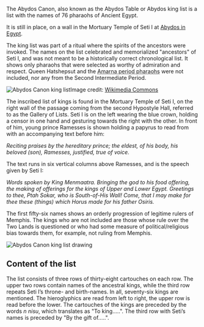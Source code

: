 <p class="lead">The Abydos Canon, also known as the Abydos Table or Abydos king list is a list with the names of 76 pharaohs of Ancient Egypt.</p><p>It is still in place, on a wall in the Mortuary Temple of Seti I at <a href="https://maps.google.com/?q=26.184476,31.919142&t=k" class="nou s12" target="_blank" rel="noopener noreferrer nofollow" title="Open location in Google Maps">Abydos in Egypt</a>.</p><p>The king list was part of a ritual where the spirits of the ancestors were invoked. The names on the list celebrated and memorialized "ancestors" of Seti I, and was not meant to be a historically correct chronological list. It shows only pharaohs that were selected as worthy of admiration and respect. Queen Hatshepsut and the <abbr title="i.e. Akhenaten, Smenkhkara, Neferneferuaten, Tutankhamun, and Ay">Amarna period pharaohs</abbr> were not included, nor any from the Second Intermediate Period.</p><p class="right"><img loading="lazy" class="img-fluid" src="images/canon-ac.jpg" alt="Abydos Canon king list" /><span class="s65">Image credit: <a class="bw" href="https://commons.wikimedia.org/wiki/File:Abydos_K%C3%B6nigsliste_stitched_1.jpg" rel="noopener nofollow" target="_blank">Wikimedia Commons</a></span></p><p>The inscribed list of kings is found in the Mortuary Temple of Seti I, on the right wall of the passage coming from the second Hypostyle Hall, referred to as the Gallery of Lists. Seti I is on the left wearing the blue crown, holding a censor in one hand and gesturing towards the right with the other. In front of him, young prince Ramesses is shown holding a papyrus to read from with an accompanying text before him:</p><p class="mx-5"><em>Reciting praises by the hereditary prince; the eldest, of his body, his beloved (son), Ramesses, justified, true of voice.</em></p><p>The text runs in six vertical columns above Ramesses, and is the speech given by Seti I:</p><p class="mx-5"><em>Words spoken by King Menmaatra. Bringing the god to his food offering, the making of offerings for the kings of Upper and Lower Egypt. Greetings to thee, Ptah Sokar, who is South-of-His Wall! Come, that I may make for thee these (things) which Horus made for his father Osiris.</em></p><p>The first fifty-six names shows an orderly progression of legitime rulers of Memphis. The kings who are not included are those whose rule over the Two Lands is questioned or who had some measure of political/religious bias towards them, for example, not ruling from Memphis.</p><div class="pt-3 pb-5"><img loading="lazy" class="img-fluid" src="images/canon-ac.png" alt="Abydos Canon king list drawing" /></div><h2 class="py-3">Content of the list</h2><p class="pb-5">The list consists of three rows of thirty-eight cartouches on each row. The upper two rows contain names of the ancestral kings, while the third row repeats Seti I’s throne- and birth-names. In all, seventy-six kings are mentioned. The hieroglyphics are read from left to right, the upper row is read before the lower. The cartouches of the kings are preceded by the words <em>n nisu</em>, which translates as "To king.....". The third row with Seti’s names is preceded by "By the gift of.....".</p>
